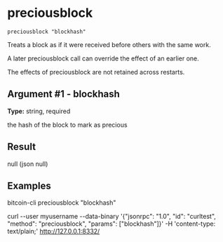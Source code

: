 # preciousblock

`preciousblock "blockhash"`

Treats a block as if it were received before others with the same work.

A later preciousblock call can override the effect of an earlier one.

The effects of preciousblock are not retained across restarts.

## Argument #1 - blockhash

**Type:** string, required

the hash of the block to mark as precious

## Result

null    (json null)

## Examples

bitcoin-cli preciousblock "blockhash"

curl --user myusername --data-binary '{"jsonrpc": "1.0", "id": "curltest", "method": "preciousblock", "params": ["blockhash"]}' -H 'content-type: text/plain;' http://127.0.0.1:8332/